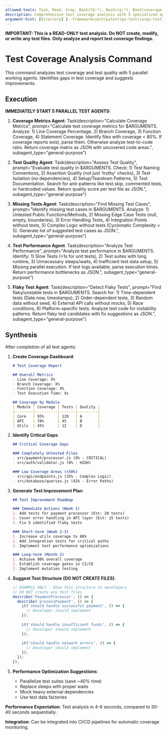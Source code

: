 ```yaml
---
allowed-tools: Task, Read, Grep, Bash(fd:*), Bash(rg:*), Bash(coverage:*), Bash(jest:*), Bash(pytest:*), Write
description: Comprehensive test coverage analysis with 5 specialized agents for test quality
argument-hint: [directory] [--framework=jest|pytest|go-test|cargo-test] [--export-md] [--export-json] [--export-html] [--export-all] [--export-dir=path]
---
```


**IMPORTANT: This is a READ-ONLY test analysis. Do NOT create, modify, or write any test files. Only analyze and report test coverage findings.**

# Test Coverage Analysis Command

This command analyzes test coverage and test quality with 5 parallel working agents. Identifies gaps in test coverage and suggests improvements.

## Execution

**IMMEDIATELY START 5 PARALLEL TEST AGENTS:**

1. **Coverage Metrics Agent**: Task(description="Calculate Coverage Metrics", prompt="Calculate test coverage metrics for $ARGUMENTS. Analyze: 1) Line Coverage Percentage, 2) Branch Coverage, 3) Function Coverage, 4) Statement Coverage. Identify files with coverage < 80%. If coverage reports exist, parse them. Otherwise analyze test-to-code ratio. Return coverage matrix as JSON with uncovered code areas.", subagent_type="general-purpose")

2. **Test Quality Agent**: Task(description="Assess Test Quality", prompt="Evaluate test quality in $ARGUMENTS. Check: 1) Test Naming Conventions, 2) Assertion Quality (not just 'truthy' checks), 3) Test Isolation (no dependencies), 4) Setup/Teardown Patterns, 5) Test Documentation. Search for anti-patterns like test.skip, commented tests, or hardcoded values. Return quality score per test file as JSON.", subagent_type="general-purpose")

3. **Missing Tests Agent**: Task(description="Find Missing Test Cases", prompt="Identify missing test cases in $ARGUMENTS. Analyze: 1) Untested Public Functions/Methods, 2) Missing Edge Case Tests (null, empty, boundaries), 3) Error Handling Tests, 4) Integration Points without tests, 5) Complex Logic without tests (Cyclomatic Complexity > 5). Generate list of suggested test cases as JSON.", subagent_type="general-purpose")

4. **Test Performance Agent**: Task(description="Analyze Test Performance", prompt="Analyze test performance in $ARGUMENTS. Identify: 1) Slow Tests (>1s for unit tests), 2) Test suites with long runtime, 3) Unnecessary sleeps/waits, 4) Inefficient test data setup, 5) Missing parallel execution. If test logs available, parse execution times. Return performance bottlenecks as JSON.", subagent_type="general-purpose")

5. **Flaky Test Agent**: Task(description="Detect Flaky Tests", prompt="Find flaky/unstable tests in $ARGUMENTS. Search for: 1) Time-dependent tests (Date.now, timestamps), 2) Order-dependent tests, 3) Random data without seed, 4) External API calls without mocks, 5) Race conditions, 6) Platform-specific tests. Analyze test code for instability patterns. Return flaky test candidates with fix suggestions as JSON.", subagent_type="general-purpose")

## Synthesis

After completion of all test agents:

1. **Create Coverage Dashboard**:
   ```markdown
   # Test Coverage Report
   
   ## Overall Metrics
   - Line Coverage: X%
   - Branch Coverage: X%
   - Function Coverage: X%
   - Test Execution Time: Xs
   
   ## Coverage by Module
   | Module | Coverage | Tests | Quality |
   |--------|----------|-------|---------|
   | Core   | 95%      | 120   | A       |
   | API    | 78%      | 45    | B       |
   | Utils  | 45%      | 12    | D       |
   ```

2. **Identify Critical Gaps**:
   ```markdown
   ## Critical Coverage Gaps
   
   ### Completely Untested Files
   - src/payment/processor.js (0% - CRITICAL)
   - src/auth/validator.js (0% - HIGH)
   
   ### Low Coverage Areas (<50%)
   - src/api/endpoints.js (35% - Complex Logic)
   - src/database/queries.js (42% - Error Paths)
   ```

3. **Generate Test Improvement Plan**:
   ```markdown
   ## Test Improvement Roadmap
   
   ### Immediate Actions (Week 1)
   1. Add tests for payment processor (Est: 20 tests)
   2. Cover error handling in API layer (Est: 15 tests)
   3. Fix 5 identified flaky tests
   
   ### Short-term (Week 2-3)
   1. Increase utils coverage to 80%
   2. Add integration tests for critical paths
   3. Implement test performance optimizations
   
   ### Long-term (Month 2)
   1. Achieve 90% overall coverage
   2. Establish coverage gates in CI/CD
   3. Implement mutation testing
   ```

4. **Suggest Test Structure (DO NOT CREATE FILES)**:
   ```javascript
   // EXAMPLE ONLY - Show this structure to developers
   // DO NOT create any test files
   describe('PaymentProcessor', () => {
     describe('processPayment', () => {
       it('should handle successful payment', () => {
         // Developer should implement
       });
       
       it('should handle insufficient funds', () => {
         // Developer should implement
       });
       
       it('should handle network errors', () => {
         // Developer should implement
       });
     });
   });
   ```

5. **Performance Optimization Suggestions**:
   - Parallelize test suites (save ~40% time)
   - Replace sleeps with proper waits
   - Mock heavy external dependencies
   - Use test data factories

**Performance Expectation**: Test analysis in 4-6 seconds, compared to 30-40 seconds sequentially.

**Integration**: Can be integrated into CI/CD pipelines for automatic coverage monitoring.